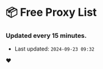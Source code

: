 # :package: Free Proxy List
### Updated every 15 minutes.

- Last updated: `2024-09-23 09:32`

:heart:
